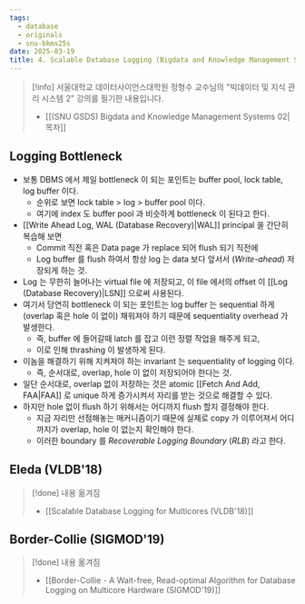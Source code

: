 ```yaml
---
tags:
  - database
  - originals
  - snu-bkms25s
date: 2025-03-19
title: 4. Scalable Database Logging (Bigdata and Knowledge Management Systems 2, SNU GSDS)
---
```

> [!info] 서울대학교 데이터사이언스대학원 정형수 교수님의 "빅데이터 및 지식 관리 시스템 2" 강의를 필기한 내용입니다.
> - [[(SNU GSDS) Bigdata and Knowledge Management Systems 02|목차]]

## Logging Bottleneck

- 보통 DBMS 에서 제일 bottleneck 이 되는 포인트는 buffer pool, lock table, log buffer 이다.
	- 순위로 보면 lock table > log > buffer pool 이다.
	- 여기에 index 도 buffer pool 과 비슷하게 bottleneck 이 된다고 한다.
- [[Write Ahead Log, WAL (Database Recovery)|WAL]] principal 을 간단히 복습해 보면
	- Commit 직전 혹은 Data page 가 replace 되어 flush 되기 직전에
	- Log buffer 를 flush 하여서 항상 log 는 data 보다 앞서서 (*Write-ahead*) 저장되게 하는 것.
- Log 는 무한히 늘어나는 virtual file 에 저장되고, 이 file 에서의 offset 이 [[Log (Database Recovery)|LSN]] 으로써 사용된다.
- 여기서 당연히 bottleneck 이 되는 포인트는 log buffer 는 sequential 하게 (overlap 혹은 hole 이 없이) 채워져야 하기 때문에 sequentiality overhead 가 발생한다.
	- 즉, buffer 에 들어갈때 latch 를 잡고 이런 정렬 작업을 해주게 되고,
	- 이로 인해 thrashing 이 발생하게 된다.
- 이놈을 해결하기 위해 지켜져야 하는 invariant 는 sequentiality of logging 이다.
	- 즉, 순서대로, overlap, hole 이 없이 저장되어야 한다는 것.
- 일단 순서대로, overlap 없이 저장하는 것은 atomic [[Fetch And Add, FAA|FAA]] 로 unique 하게 증가시켜서 자리를 받는 것으로 해결할 수 있다.
- 하지만 hole 없이 flush 하기 위해서는 어디까지 flush 할지 결정해야 한다.
	- 지금 자리만 선점해놓는 매커니즘이기 때문에 실제로 copy 가 이루어져서 어디까지가 overlap, hole 이 없는지 확인해야 한다.
	- 이러한 boundary 를 *Recoverable Logging Boundary* (*RLB*) 라고 한다.

## Eleda (VLDB'18)

> [!done] 내용 옮겨짐
> - [[Scalable Database Logging for Multicores (VLDB'18)]]

## Border-Collie (SIGMOD'19)

> [!done] 내용 옮겨짐
> - [[Border-Collie - A Wait-free, Read-optimal Algorithm for Database Logging on Multicore Hardware (SIGMOD'19)]]